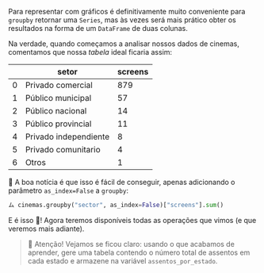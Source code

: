 Para representar com gráficos é definitivamente muito conveniente para `groupby` retornar uma `Series`, mas às vezes será mais prático obter os resultados na forma de um `DataFrame` de duas colunas.

Na verdade, quando começamos a analisar nossos dados de cinemas, comentamos que nossa _tabela_ ideal ficaria assim:

||setor|screens|
|---|---|---|
|0|Privado comercial|879|
|1|Público municipal|57|
|2|Público nacional|14|
|3|Público provincial|11|
|4|Privado independiente|8|
|5|Privado comunitario|4|
|6|Otros|1|

📰 A boa notícia é que isso é fácil de conseguir, apenas adicionando o parâmetro `as_index=False` a `groupby`:

```python
ム cinemas.groupby("sector", as_index=False)["screens"].sum()
```

E é isso :tada:! Agora teremos disponíveis todas as operações que vimos (e que veremos mais adiante).

> 🛑 Atenção! Vejamos se ficou claro: usando o que acabamos de aprender, gere uma tabela contendo o número total de assentos em cada estado e armazene na variável `assentos_por_estado`.
